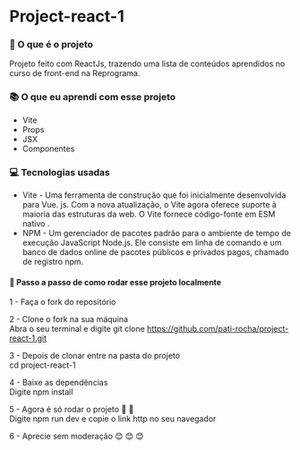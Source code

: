 # Project-react-1


### 🎯 O que é o projeto
 Projeto feito com ReactJs, trazendo uma lista de conteúdos aprendidos no curso de front-end na Reprograma.

### 📚 O que eu aprendi com esse projeto

  * Vite
  * Props
  * JSX
  * Componentes

### 💻 Tecnologias usadas

 * Vite - Uma ferramenta de construção que foi inicialmente desenvolvida para Vue. js. Com a nova atualização, o Vite agora oferece suporte à maioria das estruturas da web. O Vite fornece código-fonte em ESM nativo .
 * NPM - Um gerenciador de pacotes padrão para o ambiente de tempo de execução JavaScript Node.js. Ele consiste em linha de comando e um banco de dados online de pacotes públicos e privados pagos, chamado de registro npm.
 
#### 📝 Passo a passo de como rodar esse projeto localmente

  1 - Faça o fork do repositório
 
  2 - Clone o fork na sua máquina 
   <br/>
     Abra o seu terminal e digite git clone https://github.com/pati-rocha/project-react-1.git
  
  3 - Depois de clonar entre na pasta do projeto
   <br/>
     cd project-react-1
  
  4 - Baixe as dependências 
   <br/>
     Digite npm install
     
  5 - Agora é só rodar o projeto  🎉 🎉
   <br/>
     Digite npm run dev e copie o link http no seu navegador 
     
  6 - Aprecie sem moderação 😊 😊 😊
     
  
